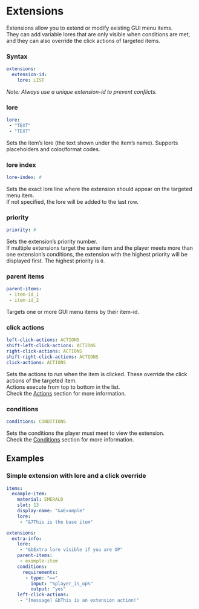 # Extensions
Extensions allow you to extend or modify existing GUI menu items.
<br>They can add variable lores that are only visible when conditions are met, and they can also override the click actions of targeted items.

### Syntax
```yaml
extensions:
  extension-id:
    lore: LIST
```
*Note: Always use a unique extension-id to prevent conflicts.*

### lore
```yaml
lore:
 - "TEXT"
 - "TEXT"
```
Sets the item’s lore (the text shown under the item’s name). Supports placeholders and color/format codes.

### lore index
```yaml
lore-index: #
```
Sets the exact lore line where the extension should appear on the targeted menu item.
<br>If not specified, the lore will be added to the last row.

### priority
```yaml
priority: #
```
Sets the extension’s priority number.
<br>If multiple extensions target the same item and the player meets more than one extension’s conditions, the extension with the highest priority will be displayed first. The highest priority is `0`.

### parent items
```yaml
parent-items:
 - item-id_1
 - item-id_2
```
Targets one or more GUI menu items by their item-id.

### click actions
```yaml
left-click-actions: ACTIONS
shift-left-click-actions: ACTIONS
right-click-actions: ACTIONS
shift-right-click-actions: ACTIONS
click-actions: ACTIONS
```
Sets the actions to run when the item is clicked. These override the click actions of the targeted item.
<br>Actions execute from top to bottom in the list.
<br>Check the [Actions](https://github.com/VinceSMC/SMC-Developments/blob/f5a97c218bf83512aa6d5232cb35e18444c6d88d/documentation/actions.md) section for more information.

### conditions
```yaml
conditions: CONDITIONS
```
Sets the conditions the player must meet to view the extension.
<br>Check the [Conditions](https://github.com/VinceSMC/SMC-Developments/blob/main/documentation/conditions.md) section for more information.

## Examples

### Simple extension with lore and a click override
```yaml
items:
  example-item:
    material: EMERALD
    slot: 13
    display-name: "&aExample"
    lore:
     - "&7This is the base item"

extensions:
  extra-info:
    lore:
     - "&bExtra lore visible if you are OP"
    parent-items:
     - example-item
    conditions:
      requirements:
       - type: "=="
         input: "%player_is_op%"
         output: "yes"
    left-click-actions:
     - "[message] &bThis is an extension action!"
```
